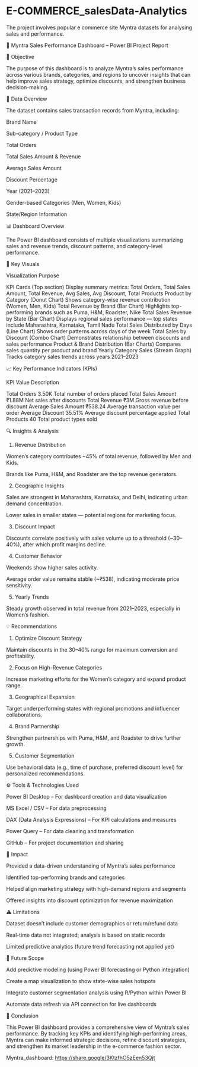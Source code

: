 # E-COMMERCE_salesData-Analytics
 The project involves popular e commerce site Myntra  datasets for analysing sales and performance.


🧾 Myntra Sales Performance Dashboard – Power BI Project Report

📌 Objective

The purpose of this dashboard is to analyze Myntra’s sales performance across various brands, categories, and regions to uncover insights that can help improve sales strategy, optimize discounts, and strengthen business decision-making.



🧠 Data Overview

The dataset contains sales transaction records from Myntra, including:

Brand Name

Sub-category / Product Type

Total Orders

Total Sales Amount & Revenue

Average Sales Amount

Discount Percentage

Year (2021–2023)

Gender-based Categories (Men, Women, Kids)

State/Region Information



📊 Dashboard Overview

The Power BI dashboard consists of multiple visualizations summarizing sales and revenue trends, discount patterns, and category-level performance.

🔹 Key Visuals

Visualization	Purpose

KPI Cards (Top section)	Display summary metrics: Total Orders, Total Sales Amount, Total Revenue, Avg Sales, Avg Discount, Total Products
Product by Category (Donut Chart)	Shows category-wise revenue contribution (Women, Men, Kids)
Total Revenue by Brand (Bar Chart)	Highlights top-performing brands such as Puma, H&M, Roadster, Nike
Total Sales Revenue by State (Bar Chart)	Displays regional sales performance — top states include Maharashtra, Karnataka, Tamil Nadu
Total Sales Distributed by Days (Line Chart)	Shows order patterns across days of the week
Total Sales by Discount (Combo Chart)	Demonstrates relationship between discounts and sales performance
Product & Brand Distribution (Bar Charts)	Compares sales quantity per product and brand
Yearly Category Sales (Stream Graph)	Tracks category sales trends across years 2021–2023



📈 Key Performance Indicators (KPIs)

KPI	Value	Description

Total Orders	3.50K	Total number of orders placed
Total Sales Amount	₹1.88M	Net sales after discounts
Total Revenue	₹3M	Gross revenue before discount
Average Sales Amount	₹538.24	Average transaction value per order
Average Discount	35.51%	Average discount percentage applied
Total Products	40	Total product types sold



🔍 Insights & Analysis

1. Revenue Distribution

Women’s category contributes ~45% of total revenue, followed by Men and Kids.

Brands like Puma, H&M, and Roadster are the top revenue generators.



2. Geographic Insights

Sales are strongest in Maharashtra, Karnataka, and Delhi, indicating urban demand concentration.

Lower sales in smaller states — potential regions for marketing focus.



3. Discount Impact

Discounts correlate positively with sales volume up to a threshold (~30–40%), after which profit margins decline.



4. Customer Behavior

Weekends show higher sales activity.

Average order value remains stable (~₹538), indicating moderate price sensitivity.



5. Yearly Trends

Steady growth observed in total revenue from 2021–2023, especially in Women’s fashion.




💡 Recommendations

1. Optimize Discount Strategy

Maintain discounts in the 30–40% range for maximum conversion and profitability.



2. Focus on High-Revenue Categories

Increase marketing efforts for the Women’s category and expand product range.



3. Geographical Expansion

Target underperforming states with regional promotions and influencer collaborations.



4. Brand Partnership

Strengthen partnerships with Puma, H&M, and Roadster to drive further growth.



5. Customer Segmentation

Use behavioral data (e.g., time of purchase, preferred discount level) for personalized recommendations.




⚙️ Tools & Technologies Used

Power BI Desktop – For dashboard creation and data visualization

MS Excel / CSV – For data preprocessing

DAX (Data Analysis Expressions) – For KPI calculations and measures

Power Query – For data cleaning and transformation

GitHub – For project documentation and sharing



🚀 Impact

Provided a data-driven understanding of Myntra’s sales performance

Identified top-performing brands and categories

Helped align marketing strategy with high-demand regions and segments

Offered insights into discount optimization for revenue maximization




⚠️ Limitations

Dataset doesn’t include customer demographics or return/refund data

Real-time data not integrated; analysis is based on static records

Limited predictive analytics (future trend forecasting not applied yet)



🔮 Future Scope

Add predictive modeling (using Power BI forecasting or Python integration)

Create a map visualization to show state-wise sales hotspots

Integrate customer segmentation analysis using R/Python within Power BI

Automate data refresh via API connection for live dashboards



🧩 Conclusion

This Power BI dashboard provides a comprehensive view of Myntra’s sales performance.
By tracking key KPIs and identifying high-performing areas, Myntra can make informed strategic decisions, refine discount strategies, and strengthen its market leadership in the e-commerce fashion sector.






Myntra_dashboard:
https://share.google/3KtzfhO5zEen53Qjt

